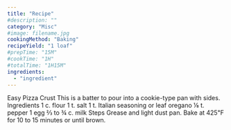 ```yaml
---
title: "Recipe"
#description: ""
category: "Misc"
#image: filename.jpg
cookingMethod: "Baking"
recipeYield: "1 loaf"
#prepTime: "15M"
#cookTime: "1H"
#totalTime: "1H15M"
ingredients:
  - "ingredient"
---
```


Easy Pizza Crust
This is a batter to pour into a cookie-type pan with sides.
Ingredients
1 c. flour
1 t. salt
1 t. Italian seasoning or leaf oregano
⅛ t. pepper
1 egg
⅔ to ¾ c. milk
Steps
Grease and light dust pan.
Bake at 425℉ for 10 to 15 minutes or until brown.